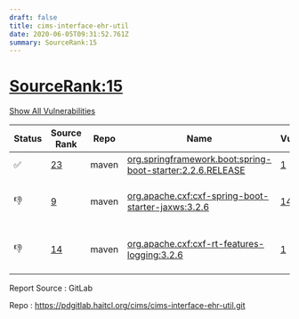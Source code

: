 ```yaml
---
draft: false
title: cims-interface-ehr-util
date: 2020-06-05T09:31:52.761Z
summary: SourceRank:15
---
```


# <u>SourceRank:15</u>

<a onclick="var x=document.getElementsByName('vulnerabilities');var y=[...x].filter(e=>e.style.display=='none').length==0?'none':'block';x.forEach(e=>e.style.display=y);this.innerHTML=y=='none'?'Show All Vulnerabilities':'Hide All Vulnerabilities'" href="javascript:void(0)">Show All Vulnerabilities</a>

| Status | Source<br/>Rank | Repo | Name | Vulnerabilities | Remarks |
| - | - | - | - | - | - |
|✅|[23](https://libraries.io/maven/org.springframework.boot:spring-boot-starter/sourcerank)|maven|[org.springframework.boot:spring-boot-starter:2.2.6.RELEASE](https://mvnrepository.com/artifact/org.springframework.boot/spring-boot-starter/2.2.6.RELEASE)|<a href="javascript:void(0)" onclick='var x=document.getElementById("org.springframework.boot:spring-boot-starter:2.2.6.RELEASE-vulnerabilities");x.style.display=x.style.display!="none"?"none":"block"'>1</a><div name='vulnerabilities' style='display:none' id='org.springframework.boot:spring-boot-starter:2.2.6.RELEASE-vulnerabilities'>[CVE-2017-18640](/vulnerabilities/cve-2017-18640/)</div>||
|👎|[9](https://libraries.io/maven/org.apache.cxf:cxf-spring-boot-starter-jaxws/sourcerank)|maven|[org.apache.cxf:cxf-spring-boot-starter-jaxws:3.2.6](https://mvnrepository.com/artifact/org.apache.cxf/cxf-spring-boot-starter-jaxws/3.2.6)|<a href="javascript:void(0)" onclick='var x=document.getElementById("org.apache.cxf:cxf-spring-boot-starter-jaxws:3.2.6-vulnerabilities");x.style.display=x.style.display!="none"?"none":"block"'>14</a><div name='vulnerabilities' style='display:none' id='org.apache.cxf:cxf-spring-boot-starter-jaxws:3.2.6-vulnerabilities'>[CVE-2017-5929](/vulnerabilities/cve-2017-5929/)<br />[CVE-2017-18640](/vulnerabilities/cve-2017-18640/)<br />[CVE-2019-0199](/vulnerabilities/cve-2019-0199/)<br />[CVE-2019-0232](/vulnerabilities/cve-2019-0232/)<br />[CVE-2019-17563](/vulnerabilities/cve-2019-17563/)<br />[CVE-2020-1938](/vulnerabilities/cve-2020-1938/)<br />[CVE-2018-19360](/vulnerabilities/cve-2018-19360/)<br />[CVE-2018-19361](/vulnerabilities/cve-2018-19361/)<br />[CVE-2018-19362](/vulnerabilities/cve-2018-19362/)<br />[sonatype-2017-0312](/vulnerabilities/sonatype-2017-0312/)<br />[CVE-2016-1000027](/vulnerabilities/cve-2016-1000027/)<br />[CVE-2018-15756](/vulnerabilities/cve-2018-15756/)<br />[CVE-2020-5398](/vulnerabilities/cve-2020-5398/)<br />[sonatype-2018-0624](/vulnerabilities/sonatype-2018-0624/)</div>|reference cxf-rt-ws-security|
|👎|[14](https://libraries.io/maven/org.apache.cxf:cxf-rt-features-logging/sourcerank)|maven|[org.apache.cxf:cxf-rt-features-logging:3.2.6](https://mvnrepository.com/artifact/org.apache.cxf/cxf-rt-features-logging/3.2.6)|<a href="javascript:void(0)" onclick='var x=document.getElementById("org.apache.cxf:cxf-rt-features-logging:3.2.6-vulnerabilities");x.style.display=x.style.display!="none"?"none":"block"'>1</a><div name='vulnerabilities' style='display:none' id='org.apache.cxf:cxf-rt-features-logging:3.2.6-vulnerabilities'>[sonatype-2018-0624](/vulnerabilities/sonatype-2018-0624/)</div>|Newer version existed in the list|


Report Source : GitLab

Repo : https://pdgitlab.haitcl.org/cims/cims-interface-ehr-util.git
